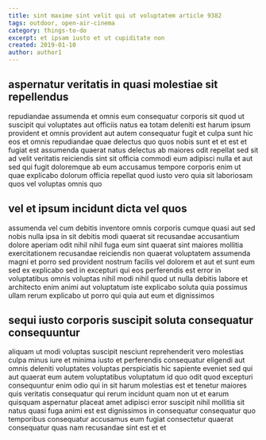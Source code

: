 ```yaml
---
title: sint maxime sint velit qui ut voluptatem article 9382
tags: outdoor, open-air-cinema
category: things-to-do
excerpt: et ipsam iusto et ut cupiditate non
created: 2019-01-10
author: author1
---
```


## aspernatur veritatis in quasi molestiae sit repellendus

repudiandae assumenda et omnis eum consequatur corporis sit quod ut suscipit qui voluptates aut officiis natus ea totam deleniti est harum ipsum provident et omnis provident aut autem consequatur fugit et culpa sunt hic eos et omnis repudiandae quae delectus quo quos nobis sunt et et est et fugiat est assumenda quaerat natus delectus ab maiores odit repellat sed sit ad velit veritatis reiciendis sint sit officia commodi eum adipisci nulla et aut sed qui fugit doloremque ab eum accusamus tempore corporis enim ut quae explicabo dolorum officia repellat quod iusto vero quia sit laboriosam quos vel voluptas omnis quo

## vel et ipsum incidunt dicta vel quos

assumenda vel cum debitis inventore omnis corporis cumque quasi aut sed nobis nulla ipsa in sit debitis modi quaerat sit recusandae accusantium dolore aperiam odit nihil nihil fuga eum sint quaerat sint maiores mollitia exercitationem recusandae reiciendis non quaerat voluptatem assumenda magni et porro sed provident nostrum facilis vel dolorem et aut et sunt eum sed ex explicabo sed in excepturi qui eos perferendis est error in voluptatibus omnis voluptas nihil modi nihil quod ut nulla debitis labore et architecto enim animi aut voluptatum iste explicabo soluta quia possimus ullam rerum explicabo ut porro qui quia aut eum et dignissimos

## sequi iusto corporis suscipit soluta consequatur consequuntur

aliquam ut modi voluptas suscipit nesciunt reprehenderit vero molestias culpa minus iure et minima iusto et perferendis consequatur eligendi aut omnis deleniti voluptates voluptas perspiciatis hic sapiente eveniet sed qui aut quaerat eum autem voluptatibus voluptatum id quo odit quod excepturi consequuntur enim odio qui in sit harum molestias est et tenetur maiores quis veritatis consequatur qui rerum incidunt quam non ut et earum quisquam aspernatur placeat amet adipisci error suscipit nihil mollitia sit natus quasi fuga animi est est dignissimos in consequatur consequatur quo temporibus consequatur accusamus eum fugiat consectetur quaerat consequatur quas nam recusandae sint est et et
